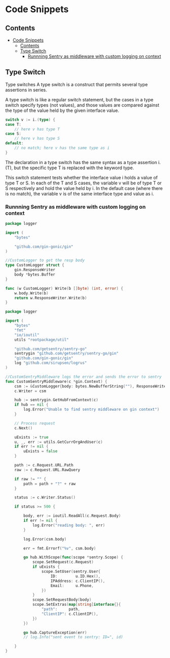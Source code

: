 # Code Snippets

## Contents
- [Code Snippets](#code-snippets)
	- [Contents](#contents)
	- [Type Switch](#type-switch)
		- [Runnning Sentry as middleware with custom logging on context](#runnning-sentry-as-middleware-with-custom-logging-on-context)

## Type Switch
Type switches
A type switch is a construct that permits several type assertions in series.

A type switch is like a regular switch statement, but the cases in a type switch specify types (not values), and those values are compared against the type of the value held by the given interface value.
```go
switch v := i.(type) {
case T:
    // here v has type T
case S:
    // here v has type S
default:
    // no match; here v has the same type as i
}
```
The declaration in a type switch has the same syntax as a type assertion i.(T), but the specific type T is replaced with the keyword type.

This switch statement tests whether the interface value i holds a value of type T or S. In each of the T and S cases, the variable v will be of type T or S respectively and hold the value held by i. In the default case (where there is no match), the variable v is of the same interface type and value as i.
### Runnning Sentry as middleware with custom logging on context
```go
package logger

import (
	"bytes"

	"github.com/gin-gonic/gin"
)

//CustomLogger to get the resp body
type CustomLogger struct {
	gin.ResponseWriter
	body *bytes.Buffer
}

func (w CustomLogger) Write(b []byte) (int, error) {
	w.body.Write(b)
	return w.ResponseWriter.Write(b)
}
```
```go
package logger

import (
	"bytes"
	"fmt"
	"io/ioutil"
	utils "rootpackage/util"

	"github.com/getsentry/sentry-go"
	sentrygin "github.com/getsentry/sentry-go/gin"
	"github.com/gin-gonic/gin"
	log "github.com/sirupsen/logrus"
)

//CustomSentryMiddleware logs the error and sends the error to sentry
func CustomSentryMiddleware(c *gin.Context) {
	csm := &CustomLogger{body: bytes.NewBufferString(""), ResponseWriter: c.Writer}
	c.Writer = csm

	hub := sentrygin.GetHubFromContext(c)
	if hub == nil {
		log.Error("Unable to find sentry middleware on gin context")
	}

	// Process request
	c.Next()

	uExists := true
	u, _, err := utils.GetCurrOrgAndUser(c)
	if err != nil {
		uExists = false
	}

	path := c.Request.URL.Path
	raw := c.Request.URL.RawQuery

	if raw != "" {
		path = path + "?" + raw
	}

	status := c.Writer.Status()

	if status >= 500 {

		body, err := ioutil.ReadAll(c.Request.Body)
		if err != nil {
			log.Error("reading body: ", err)
		}

		log.Error(csm.body)

		err = fmt.Errorf("%v", csm.body)

		go hub.WithScope(func(scope *sentry.Scope) {
			scope.SetRequest(c.Request)
			if uExists {
				scope.SetUser(sentry.User{
					ID:        u.ID.Hex(),
					IPAddress: c.ClientIP(),
					Email:     u.Phone,
				})
			}
			scope.SetRequestBody(body)
			scope.SetExtras(map[string]interface{}{
				"path":     path,
				"ClientIP": c.ClientIP(),
			})
		})

		go hub.CaptureException(err)
		// log.Info("sent event to sentry: ID=", id)

	}
}

```